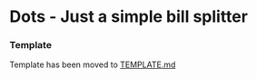 # Dots - Just a simple bill splitter

### Template
Template has been moved to [TEMPLATE.md](./TEMPLATE.md)
